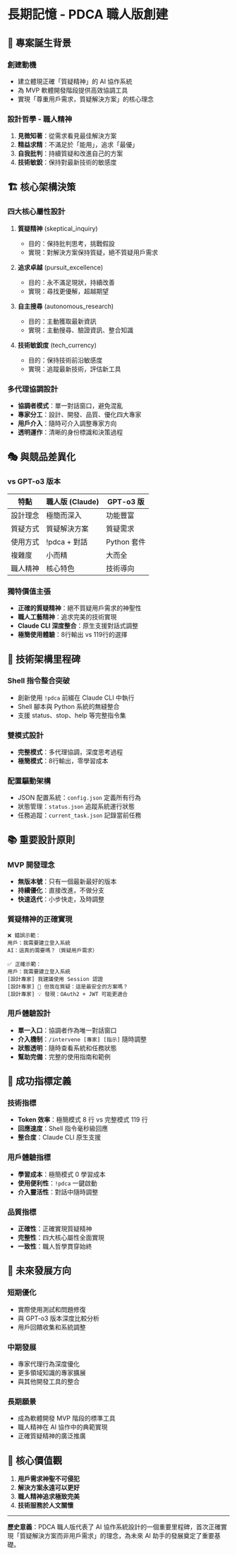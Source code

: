 # 長期記憶 - PDCA 職人版創建

## 🎯 專案誕生背景

### 創建動機
- 建立體現正確「質疑精神」的 AI 協作系統
- 為 MVP 軟體開發階段提供高效協調工具
- 實現「尊重用戶需求，質疑解決方案」的核心理念

### 設計哲學 - 職人精神
1. **見微知著**：從需求看見最佳解決方案
2. **精益求精**：不滿足於「能用」，追求「最優」
3. **自我批判**：持續質疑和改進自己的方案
4. **技術敏銳**：保持對最新技術的敏感度

## 🏗️ 核心架構決策

### 四大核心屬性設計
1. **質疑精神** (skeptical_inquiry)
   - 目的：保持批判思考，挑戰假設
   - 實現：對解決方案保持質疑，絕不質疑用戶需求

2. **追求卓越** (pursuit_excellence)  
   - 目的：永不滿足現狀，持續改善
   - 實現：尋找更優解，超越期望

3. **自主搜尋** (autonomous_research)
   - 目的：主動獲取最新資訊
   - 實現：主動搜尋、驗證資訊、整合知識

4. **技術敏銳度** (tech_currency)
   - 目的：保持技術前沿敏感度
   - 實現：追蹤最新技術，評估新工具

### 多代理協調設計
- **協調者模式**：單一對話窗口，避免混亂
- **專家分工**：設計、開發、品質、優化四大專家
- **用戶介入**：隨時可介入調整專家方向
- **透明運作**：清晰的身份標識和決策過程

## 🎭 與競品差異化

### vs GPT-o3 版本
| 特點 | 職人版 (Claude) | GPT-o3 版 |
|------|----------------|-----------|
| 設計理念 | 極簡而深入 | 功能豐富 |
| 質疑方式 | 質疑解決方案 | 質疑需求 |
| 使用方式 | !pdca + 對話 | Python 套件 |
| 複雜度 | 小而精 | 大而全 |
| 職人精神 | 核心特色 | 技術導向 |

### 獨特價值主張
- **正確的質疑精神**：絕不質疑用戶需求的神聖性
- **職人工藝精神**：追求完美的技術實現
- **Claude CLI 深度整合**：原生支援對話式調整
- **極簡使用體驗**：8行輸出 vs 119行的選擇

## 🔧 技術架構里程碑

### Shell 指令整合突破
- 創新使用 `!pdca` 前綴在 Claude CLI 中執行
- Shell 腳本與 Python 系統的無縫整合
- 支援 status、stop、help 等完整指令集

### 雙模式設計
- **完整模式**：多代理協調，深度思考過程
- **極簡模式**：8行輸出，零學習成本

### 配置驅動架構
- JSON 配置系統：`config.json` 定義所有行為
- 狀態管理：`status.json` 追蹤系統運行狀態
- 任務追蹤：`current_task.json` 記錄當前任務

## 📚 重要設計原則

### MVP 開發理念
- **無版本號**：只有一個最新最好的版本
- **持續優化**：直接改進，不做分支
- **快速迭代**：小步快走，及時調整

### 質疑精神的正確實現
```
❌ 錯誤示範：
用戶：我需要建立登入系統
AI：這真的需要嗎？（質疑用戶需求）

✅ 正確示範：
用戶：我需要建立登入系統  
[設計專家] 我建議使用 Session 認證
[設計專家] 🤔 但我在質疑：這是最安全的方案嗎？
[設計專家] 💡 發現：OAuth2 + JWT 可能更適合
```

### 用戶體驗設計
- **單一入口**：協調者作為唯一對話窗口
- **介入機制**：`/intervene [專家] [指示]` 隨時調整
- **狀態透明**：隨時查看系統和任務狀態
- **幫助完備**：完整的使用指南和範例

## 🎯 成功指標定義

### 技術指標
- **Token 效率**：極簡模式 8 行 vs 完整模式 119 行
- **回應速度**：Shell 指令毫秒級回應
- **整合度**：Claude CLI 原生支援

### 用戶體驗指標  
- **學習成本**：極簡模式 0 學習成本
- **使用便利性**：`!pdca` 一鍵啟動
- **介入靈活性**：對話中隨時調整

### 品質指標
- **正確性**：正確實現質疑精神
- **完整性**：四大核心屬性全面實現
- **一致性**：職人哲學貫穿始終

## 🔮 未來發展方向

### 短期優化
- 實際使用測試和問題修復
- 與 GPT-o3 版本深度比較分析
- 用戶回饋收集和系統調整

### 中期發展
- 專家代理行為深度優化
- 更多領域知識的專家擴展
- 與其他開發工具的整合

### 長期願景
- 成為軟體開發 MVP 階段的標準工具
- 職人精神在 AI 協作中的典範實現
- 正確質疑精神的廣泛推廣

## 💎 核心價值觀

1. **用戶需求神聖不可侵犯**
2. **解決方案永遠可以更好**  
3. **職人精神追求極致完美**
4. **技術服務於人文關懷**

---

**歷史意義**：PDCA 職人版代表了 AI 協作系統設計的一個重要里程碑，首次正確實現「質疑解決方案而非用戶需求」的理念，為未來 AI 助手的發展奠定了重要基礎。
